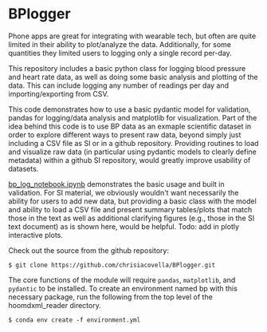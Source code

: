 # BPlogger

Phone apps are great for integrating with wearable tech, but often are quite limited in their ability to plot/analyze the data. Additionally, for some quantities they limited users to logging only a single record per-day. 

This repository includes a basic python class for logging blood pressure and heart rate data, as well as doing some basic analysis and plotting of the data.  This can include logging any number of readings per day and importing/exporting from CSV. 

This code demonstrates how to use a basic pydantic model for validation, pandas for logging/data analysis and matplotlib for visualization.  Part of the idea behind this code is to use BP data as an exmaple scientific dataset in order to explore different ways to present raw data, beyond simply just including a CSV file as SI or in a github repository.  Providing routines to load and visualize raw data (in particular using pydantic models to clearly define metadata) within a github SI repository, would greatly improve usability of datasets. 


[bp_log_notebook.ipynb](https://github.com/chrisiacovella/BPlogger/blob/main/bp_log_notebook.ipynb) demonstrates the basic usage and built in validation.  For SI material, we obviously wouldn't want necessarily the ability for users to add new data, but providing a basic class with the model and ability to load a CSV file and present summary tables/plots that match those in the text as well as additional clarifying figures (e.g., those in the SI text document) as is shown here, would be helpful.   Todo: add in plotly interactive plots. 



Check out the source from the github repository:

    $ git clone https://github.com/chrisiacovella/BPlogger.git

The core functions of the module will require ``pandas``, ``matplotlib``, and ``pydantic`` to be installed.
To create an environment named bp with this necessary package,
run the following from the top level of the  hoomdxml_reader directory.

    $ conda env create -f environment.yml
